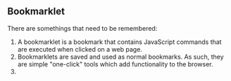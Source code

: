 ## Bookmarklet
There are somethings that need to be remembered:
1. A bookmarklet is a bookmark that contains JavaScript commands that are executed when clicked on a web page.
2. Bookmarklets are saved and used as normal bookmarks. As such, they are simple "one-click" tools which add functionality to the browser.
3. 